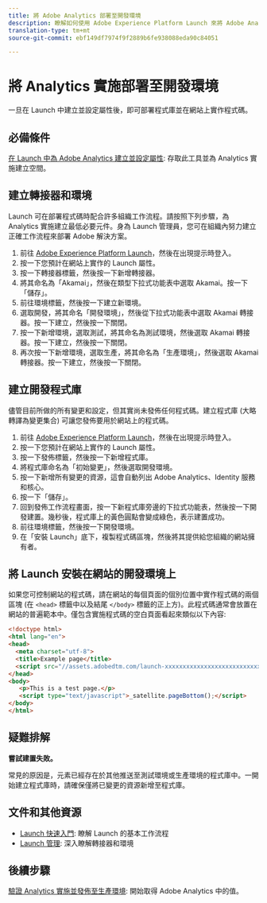 ```yaml
---
title: 將 Adobe Analytics 部署至開發環境
description: 瞭解如何使用 Adobe Experience Platform Launch 來將 Adobe Analytics 部署至開發環境。
translation-type: tm+mt
source-git-commit: ebf149df7974f9f2889b6fe938088eda90c84051

---
```



# 將 Analytics 實施部署至開發環境

一旦在 Launch 中建立並設定屬性後，即可部署程式庫並在網站上實作程式碼。

## 必備條件

[在 Launch 中為 Adobe Analytics 建立並設定屬性](create-analytics-property.md): 存取此工具並為 Analytics 實施建立空間。

## 建立轉接器和環境

Launch 可在部署程式碼時配合許多組織工作流程。請按照下列步驟，為 Analytics 實施建立最低必要元件。身為 Launch 管理員，您可在組織內努力建立正確工作流程來部署 Adobe 解決方案。

1. 前往 [Adobe Experience Platform Launch](https://launch.adobe.com)，然後在出現提示時登入。
2. 按一下您預計在網站上實作的 Launch 屬性。
3. 按一下轉接器標籤，然後按一下新增轉接器。
4. 將其命名為「Akamai」，然後在類型下拉式功能表中選取 Akamai。按一下「儲存」。
5. 前往環境標籤，然後按一下建立新環境。
6. 選取開發，將其命名「開發環境」，然後從下拉式功能表中選取 Akamai 轉接器。按一下建立，然後按一下關閉。
7. 按一下新增環境，選取測試，將其命名為測試環境，然後選取 Akamai 轉接器。按一下建立，然後按一下關閉。
8. 再次按一下新增環境，選取生產，將其命名為「生產環境」，然後選取 Akamai 轉接器。按一下建立，然後按一下關閉。

## 建立開發程式庫

儘管目前所做的所有變更和設定，但其實尚未發佈任何程式碼。建立程式庫 (大略轉譯為變更集合) 可讓您發佈要用於網站上的程式碼。

1. 前往 [Adobe Experience Platform Launch](https://launch.adobe.com)，然後在出現提示時登入。
2. 按一下您預計在網站上實作的 Launch 屬性。
3. 按一下發佈標籤，然後按一下新增程式庫。
4. 將程式庫命名為「初始變更」，然後選取開發環境。
5. 按一下新增所有變更的資源，這會自動列出 Adobe Analytics、Identity 服務和核心。
6. 按一下「儲存」。
7. 回到發佈工作流程畫面，按一下新程式庫旁邊的下拉式功能表，然後按一下開發建置。幾秒後，程式庫上的黃色圓點會變成綠色，表示建置成功。
8. 前往環境標籤，然後按一下開發環境。
9. 在「安裝 Launch」底下，複製程式碼區塊，然後將其提供給您組織的網站擁有者。

## 將 Launch 安裝在網站的開發環境上

如果您可控制網站的程式碼，請在網站的每個頁面的個別位置中實作程式碼的兩個區塊 (在 `<head>` 標籤中以及結尾 `</body>` 標籤的正上方)。此程式碼通常會放置在網站的普遍範本中。僅包含實施程式碼的空白頁面看起來類似以下內容:

```html
<!doctype html>
<html lang="en">
<head>
  <meta charset="utf-8">
  <title>Example page</title>
  <script src="//assets.adobedtm.com/launch-xxxxxxxxxxxxxxxxxxxxxxxxxxxxxxxxxx-development.min.js"></script>
</head>
<body>
   <p>This is a test page.</p>
   <script type="text/javascript">_satellite.pageBottom();</script>
</body>
</html>
```

## 疑難排解

**嘗試建置失敗。**

常見的原因是，元素已經存在於其他推送至測試環境或生產環境的程式庫中。一開始建立程式庫時，請確保僅將已變更的資源新增至程式庫。

## 文件和其他資源

- [Launch 快速入門](https://docs.adobelaunch.com/getting-started): 瞭解 Launch 的基本工作流程
- [Launch 管理](https://docs.adobelaunch.com/administration): 深入瞭解轉接器和環境

## 後續步驟

[驗證 Analytics 實施並發佈至生產環境](validate-publish-prod.md): 開始取得 Adobe Analytics 中的值。
